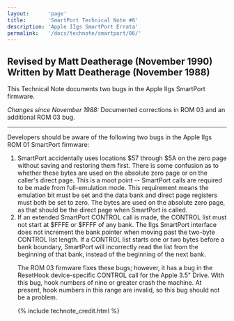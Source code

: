 ```yaml
---
layout:      'page'
title:       'SmartPort Technical Note #6'
description: 'Apple IIgs SmartPort Errata'
permalink:   '/docs/technote/smartport/06/'
---
```


<h2>Revised by Matt Deatherage (November 1990)
<br>Written by Matt Deatherage (November 1988)</h2>

<p>This Technical Note documents two bugs in the Apple IIgs SmartPort firmware.</p>

<p><em>Changes since November 1988:</em>  Documented corrections in ROM 03 and an additional ROM 03 bug.</p>

<hr>

<p>Developers should be aware of the following two bugs in the Apple IIgs ROM 01 SmartPort firmware:</p>

<ol>
<li>SmartPort accidentally uses locations $57 through $5A on the zero page without saving and restoring them first.  There is some confusion as to whether these bytes are used on the absolute zero page or on the caller's direct page.  This is a moot point -- SmartPort calls are required to be made from full-emulation mode. This requirement means the emulation bit must be set and the data bank and direct page registers must both be set to zero.  The bytes are used on the absolute zero page, as that should be the direct page when SmartPort is called.</li>

<li>If an extended SmartPort CONTROL call is made, the CONTROL list must not start at $FFFE or $FFFF of any bank.  The IIgs SmartPort interface does not increment the bank pointer when moving past the two-byte CONTROL list length.  If a CONTROL list starts one or two bytes before a bank boundary, SmartPort will incorrectly read the list from the beginning of that bank, instead of the beginning of the next bank.</li>
</ul>

<p>The ROM 03 firmware fixes these bugs; however, it has a bug in the ResetHook device-specific CONTROL call for the Apple 3.5" Drive.  With this bug, hook numbers of nine or greater crash the machine.  At present, hook numbers in this range are invalid, so this bug should not be a problem.</p>

{% include technote_credit.html %}
